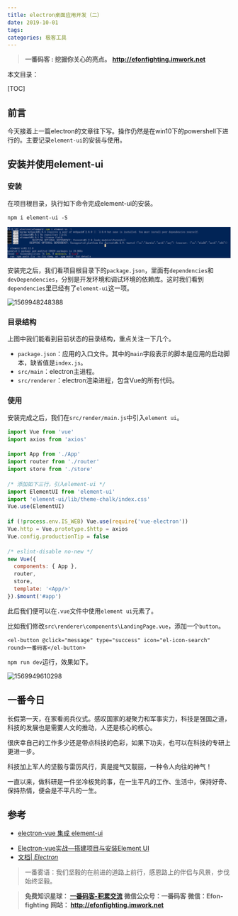 ```yaml
---
title: electron桌面应用开发（二）
date: 2019-10-01
tags: 
categories: 极客工具
---
```


> **一番码客 : 挖掘你关心的亮点。**
> **http://efonfighting.imwork.net**

本文目录：

[TOC]

## 前言

今天接着上一篇electron的文章往下写。操作仍然是在win10下的powershell下进行的。主要记录`element-ui`的安装与使用。

## 安装并使用element-ui

### 安装

在项目根目录，执行如下命令完成element-ui的安装。

```shell
npm i element-ui -S
```

![1569924222562](2019-10-01-electron桌面应用开发（二）\electron01.png)

安装完之后，我们看项目根目录下的`package.json`，里面有`dependencies`和`  devDependencies`，分别是开发环境和调试环境的依赖库。这时我们看到`dependencies`里已经有了`element-ui`这一项。

![1569948248388](E:\01_blog\efonmark-blog\05-一番码客-极客工具\2019-10-01-electron桌面应用开发（二）\electron02.png)

### 目录结构

上图中我们能看到目前状态的目录结构，重点关注一下几个。

* `package.json`：应用的入口文件。其中的`main`字段表示的脚本是应用的启动脚本，缺省值是`index.js`。
* `src/main`：electron主进程。
* `src/renderer`：electron渲染进程，包含Vue的所有代码。

### 使用

安装完成之后，我们在`src/render/main.js`中引入`element ui`。

```js
import Vue from 'vue'
import axios from 'axios'

import App from './App'
import router from './router'
import store from './store'

/* 添加如下三行，引入element-ui */
import ElementUI from 'element-ui'
import 'element-ui/lib/theme-chalk/index.css'
Vue.use(ElementUI)

if (!process.env.IS_WEB) Vue.use(require('vue-electron'))
Vue.http = Vue.prototype.$http = axios
Vue.config.productionTip = false

/* eslint-disable no-new */
new Vue({
  components: { App },
  router,
  store,
  template: '<App/>'
}).$mount('#app')
```

此后我们便可以在`.vue`文件中使用`element ui`元素了。

比如我们修改`src\renderer\components\LandingPage.vue`，添加一个`button`。

```vue
<el-button @click="message" type="success" icon="el-icon-search" round>一番码客</el-button>
```

`npm run dev`运行，效果如下。

![1569949610298](E:\01_blog\efonmark-blog\05-一番码客-极客工具\2019-10-01-electron桌面应用开发（二）\electron03.png)

## 一番今日

长假第一天，在家看阅兵仪式。感叹国家的凝聚力和军事实力，科技是强国之道，科技的发展也是需要人文的推动，人还是核心的核心。

很庆幸自己的工作多少还是带点科技的色彩，如果下功夫，也可以在科技的专研上更进一步。

科技加上军人的坚毅与雷厉风行，真是提气又靓丽，一种令人向往的神气！

一直以来，做科研是一件坐冷板凳的事，在一生平凡的工作、生活中，保持好奇、保持热情，便会是不平凡的一生。

## 参考

- [electron-vue 集成 element-ui](https://blog.csdn.net/ucmir183/article/details/89277492)

* [Electron-vue实战—搭建项目与安装Element UI](https://www.cnblogs.com/suRimn/p/11101671.html)
* [文档| *Electron*](https://electronjs.org/docs)

> 一番雾语：我们坚毅的在前进的道路上前行，感恩路上的伴侣与风景，步伐始终坚毅。



> **免费知识星球： [一番码客-积累交流]([wwww](https://t.zsxq.com/NRVBURr))**
> **微信公众号：一番码客**
> **微信：Efon-fighting**
> **网站： http://efonfighting.imwork.net**